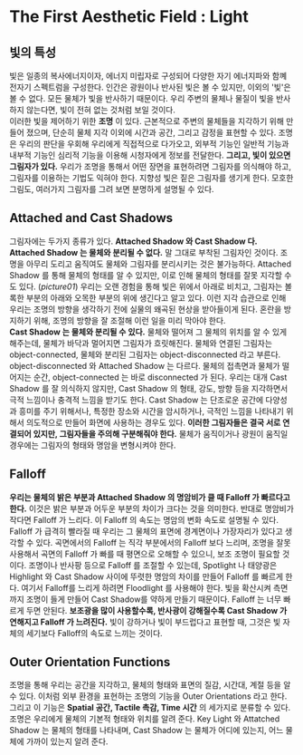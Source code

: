 # The First Aesthetic Field : Light
## 빛의 특성
빛은 일종의 복사에너지이자, 에너지 미립자로 구성되어 다양한 자기 에너지파와 함꼐 전자기 스펙트럼을 구성한다.
인간은 광원이나 반사된 빛은 볼 수 있지만, 이외의 '빛'은 볼 수 없다. 모든 물체가 빛을 반사하기 때문이다. 우리 주변의 물체나 물질이 빛을 반사하지 않는다면, 빛이 전혀 없는 것처럼 보일 것이다.    
이러한 빛을 제어하기 위한 __조명__ 이 있다. 근본적으로 주변의 물체들을 지각하기 위해 만들어 졌으며, 단순히 물체 지각 이외에 시간과 공간, 그리고 감정을 표현할 수 있다.
조명은 우리의 판단을 우회해 우리에게 직접적으로 다가오고, 외부적 기능인 일반적 기능과 내부적 기능인 심리적 기능을 이용해 시청자에게 정보를 전달한다.
__그리고, 빛이 있으면 그림자가 있다.__ 우리가 조명을 통해서 어떤 장면을 표현하려면 그림자를 의식해야 하고, 그림자를 이용하는 기법도 익혀야 한다.
지향성 빛은 짙은 그림자를 생기게 한다. 모호한 그림도, 여러가지 그림자를 그려 보면 분명하게 설명될 수 있다. 

## Attached and Cast Shadows
그림자에는 두가지 종류가 있다. __Attached Shadow 와 Cast Shadow 다.__
__Attached Shadow 는 물체와 분리될 수 없다.__ 말 그대로 부착된 그림자인 것이다. 조명을 아무리 도리고 움직여도 물체와 그림자를 분리시키는 것은 불가능하다.
Attached Shadow 를 통해 물체의 형태를 알 수 있지만, 이로 인해 물체의 형태를 잘못 지각할 수도 있다. (_picture01_)
우리는 오랜 경험을 통해 빛은 위에서 아래로 비치고, 그림자는 볼록한 부분의 아래와 오목한 부분의 위에 생긴다고 알고 있다.
이런 지각 습관으로 인해 우리는 조명의 방향을 생각하기 전에 실물의 왜곡된 현상을 받아들이게 된다. 혼란을 방지하기 위해, 조명의 방향을 잘 조절해 이런 일을 미리 막아야 한다.   
__Cast Shadow 는 물체와 분리될 수 있다.__ 물체와 떨어져 그 물체의 위치를 알 수 있게 해주는데, 물체가 바닥과 멀어지면 그림자가 흐릿해진다.
물체와 연결된 그림자는 object-connected, 물체와 분리된 그림자는 object-disconnected 라고 부른다.
object-disconnected 와 Attached Shadow 는 다르다. 물체의 접촉면과 물체가 떨어지는 순간, object-connected 는 바로 disconnected 가 된다.
우리는 대개 Cast Shadow 를 잘 의식하지 않지만, Cast Shadow 의 형태, 강도, 방향 등을 지각하면서 극적 느낌이나 충격적 느낌을 받기도 한다.
Cast Shadow 는 단조로운 공간에 다양성과 흥미를 주기 위해서나, 특정한 장소와 시간을 암시하거나, 극적인 느낌을 나타내기 위해서 의도적으로 만들어 화면에 사용하는 경우도 있다.
__이러한 그림자들은 결국 서로 연결되어 있지만, 그림자들을 주의해 구분해줘야 한다.__ 물체가 움직이거나 광원이 움직일 경우에는 그림자의 형태와 명암을 변형시켜야 한다.

## Falloff
__우리는 물체의 밝은 부분과 Attached Shadow 의 명암비가 클 때 Falloff 가 빠르다고 한다.__ 이것은 밝은 부분과 어두운 부분의 차이가 크다는 것을 의미한다. 반대로 명암비가 작다면 Falloff 가 느리다.
이 Falloff 의 속도는 명암의 변화 속도로 설명될 수 있다. Falloff 가 급격히 빨라질 때 우리는 그 물체의 표면에 경계면이나 가장자리가 있다고 생각할 수 있다. 
곡면에서의 Falloff 는 직각 부분에서의 Falloff 보다 느리며, 조명을 잘못 사용해서 곡면의 Falloff 가 빠를 때 평면으로 오해할 수 있으니, 보조 조명이 필요할 것이다.
조명이나 반사팡 등으로 Falloff 를 조절할 수 있는데, Spotlight 나 태양광은 Highlight 와 Cast Shadow 사이에 뚜렷한 명암의 차이를 만들어 Falloff 를 빠르게 한다.
여기서 Falloff를 느리게 하려면 Floodlight 를 사용해야 한다. 빛을 확산시켜 측면까지 조명이 들게 만들어 Cast Shadow를 약하게 만들기 때문이다.
Falloff 는 너무 빠르게 두면 안된다. __보조광을 많이 사용할수록, 반사광이 강해질수록 Cast Shadow 가 연해지고 Falloff 가 느려진다.__
빛이 강하거나 빛이 부드럽다고 표현할 때, 그것은 빛 자체의 세기보다 Falloff의 속도로 느끼는 것이다.

## Outer Orientation Functions
조명을 통해 우리는 공간을 지각하고, 물체의 형태와 표면의 질감, 시간대, 계절 등을 알 수 있다. 이처럼 외부 환경을 표현하는 조명의 기능을 Outer Orientations 라고 한다.
그리고 이 기능은 __Spatial 공간, Tactile 촉감, Time 시간__ 의 세가지로 분류할 수 있다.   
조명은 우리에게 물체의 기본적 형태와 위치를 알려 준다. Key Light 와 Attatched Shadow 는 물체의 형태를 나타내며, Cast Shadow 는 물체가 어디에 있는지, 어느 물체에 가까이 있는지 알려 준다.
